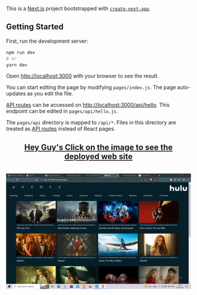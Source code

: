 This is a [Next.js](https://nextjs.org/) project bootstrapped with [`create-next-app`](https://github.com/vercel/next.js/tree/canary/packages/create-next-app).

## Getting Started

First, run the development server:

```bash
npm run dev
# or
yarn dev
```

Open [http://localhost:3000](http://localhost:3000) with your browser to see the result.

You can start editing the page by modifying `pages/index.js`. The page auto-updates as you edit the file.

[API routes](https://nextjs.org/docs/api-routes/introduction) can be accessed on [http://localhost:3000/api/hello](http://localhost:3000/api/hello). This endpoint can be edited in `pages/api/hello.js`.

The `pages/api` directory is mapped to `/api/*`. Files in this directory are treated as [API routes](https://nextjs.org/docs/api-routes/introduction) instead of React pages.

<b>

<a href='href="https://airbnb-2-0-tau.vercel.app'>
<div align='center'>
<h2>Hey Guy's Click on the image to see the deployed web site</h2>
</div>
</a>

<br>

<a href='href="https://airbnb-2-0-tau.vercel.app'>
<div align="center">
<img hight="300" width="700" alt="GIF" align="center" src="./images/movieSearch.png">
</div>
</a>
